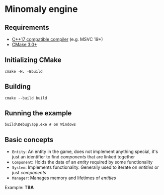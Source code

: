 # Minomaly engine

## Requirements

- [C++17 compatible compiler](https://en.cppreference.com/w/cpp/compiler_support) (e.g. MSVC 19+)
- [CMake 3.0+](https://cmake.org/)

## Initializing CMake

```
cmake -H. -Bbuild
```

## Building

```
cmake --build build
```

## Running the example

```
build\Debug\app.exe # on Windows
```

## Basic concepts

- `Entity`: An entity in the game, does not implement anything special, it's just an identifier to find _components_ that are linked together
- `Component`: Holds the data of an _entity_ required by some functionality
- `System`: Implements functionality. Generally used to iterate on _entities_ or just _components_
- `Manager`: Manages memory and lifetimes of _entities_

Example: __TBA__

